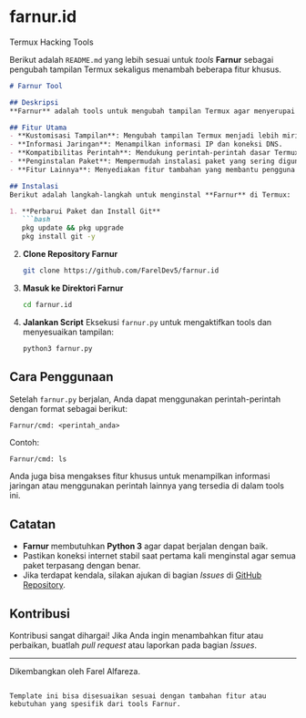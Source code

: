 # farnur.id
Termux Hacking Tools

Berikut adalah `README.md` yang lebih sesuai untuk *tools* **Farnur** sebagai pengubah tampilan Termux sekaligus menambah beberapa fitur khusus.

```markdown
# Farnur Tool

## Deskripsi
**Farnur** adalah tools untuk mengubah tampilan Termux agar menyerupai terminal Linux, sekaligus dilengkapi dengan fitur tambahan untuk kebutuhan pengguna. Dengan *Farnur*, tampilan Termux Anda akan lebih menarik dengan skema warna abu-abu-putih serta pesan kesalahan yang ditampilkan dalam warna merah, memberikan pengalaman yang lebih realistis layaknya terminal Linux. Selain itu, Farnur memiliki fitur untuk menampilkan informasi IP, koneksi DNS, dan beberapa fitur menarik lainnya.

## Fitur Utama
- **Kustomisasi Tampilan**: Mengubah tampilan Termux menjadi lebih mirip terminal Linux.
- **Informasi Jaringan**: Menampilkan informasi IP dan koneksi DNS.
- **Kompatibilitas Perintah**: Mendukung perintah-perintah dasar Termux dan Linux.
- **Penginstalan Paket**: Mempermudah instalasi paket yang sering digunakan.
- **Fitur Lainnya**: Menyediakan fitur tambahan yang membantu pengguna dalam aktivitas terminal.

## Instalasi
Berikut adalah langkah-langkah untuk menginstal **Farnur** di Termux:

1. **Perbarui Paket dan Install Git**
   ```bash
   pkg update && pkg upgrade
   pkg install git -y
   ```

2. **Clone Repository Farnur**
   ```bash
   git clone https://github.com/FarelDev5/farnur.id
   ```

3. **Masuk ke Direktori Farnur**
   ```bash
   cd farnur.id
   ```

4. **Jalankan Script**
   Eksekusi `farnur.py` untuk mengaktifkan tools dan menyesuaikan tampilan:
   ```bash
   python3 farnur.py
   ```

## Cara Penggunaan
Setelah `farnur.py` berjalan, Anda dapat menggunakan perintah-perintah dengan format sebagai berikut:
```
Farnur/cmd: <perintah_anda>
```

Contoh:
```bash
Farnur/cmd: ls
```

Anda juga bisa mengakses fitur khusus untuk menampilkan informasi jaringan atau menggunakan perintah lainnya yang tersedia di dalam tools ini.

## Catatan
- **Farnur** membutuhkan **Python 3** agar dapat berjalan dengan baik.
- Pastikan koneksi internet stabil saat pertama kali menginstal agar semua paket terpasang dengan benar.
- Jika terdapat kendala, silakan ajukan di bagian *Issues* di [GitHub Repository](https://github.com/FarelDev5/farnur.id).

## Kontribusi
Kontribusi sangat dihargai! Jika Anda ingin menambahkan fitur atau perbaikan, buatlah *pull request* atau laporkan pada bagian *Issues*.

---

Dikembangkan oleh Farel Alfareza.
```

Template ini bisa disesuaikan sesuai dengan tambahan fitur atau kebutuhan yang spesifik dari tools Farnur.
